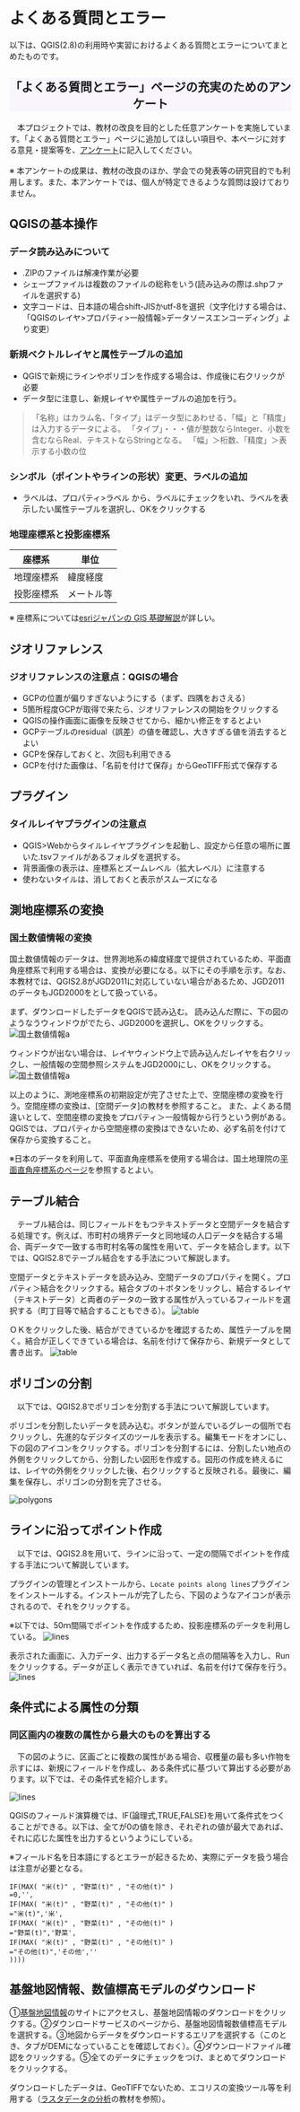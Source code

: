 # よくある質問とエラー
以下は、QGIS(2.8)の利用時や実習におけるよくある質問とエラーについてまとめたものです。

<h2 style="background-color:#F8F5FD;text-align:center;">「よくある質問とエラー」ページの充実のためのアンケート</h2>　本プロジェクトでは、教材の改良を目的とした任意アンケートを実施しています。「よくある質問とエラー」ページに追加してほしい項目や、本ページに対する意見・提案等を、<a href="https://customform.jp/form/input/22493/">アンケート</a>に記入してください。<br><br>※ 本アンケートの成果は、教材の改良のほか、学会での発表等の研究目的でも利用します。また、本アンケートでは、個人が特定できるような質問は設けておりません。

## QGISの基本操作

### データ読み込みについて
* .ZIPのファイルは解凍作業が必要
* シェープファイルは複数のファイルの総称をいう(読み込みの際は.shpファイルを選択する)
* 文字コードは、日本語の場合shift-JISかutf-8を選択（文字化けする場合は、「QGISのレイヤ>プロパティ>一般情報>データソースエンコーディング」より変更）


### 新規ベクトルレイヤと属性テーブルの追加
* QGISで新規にラインやポリゴンを作成する場合は、作成後に右クリックが必要
* データ型に注意し、新規レイヤや属性テーブルの追加を行う。

 >「名称」はカラム名、「タイプ」はデータ型にあわせる、「幅」と「精度」は入力するデータによる。
「タイプ」・・・値が整数ならInteger、小数を含むならReal、テキストならStringとなる。
「幅」＞桁数、「精度」＞表示する小数の位

### シンボル（ポイントやラインの形状）変更、ラベルの追加
* ラベルは、プロパティ>ラベル から、ラベルにチェックをいれ、ラベルを表示したい属性テーブルを選択し、OKをクリックする

### 地理座標系と投影座標系
|座標系|単位|
|---|---|
|地理座標系|緯度経度|
|投影座標系|メートル等|

※ 座標系については[esriジャパンの GIS 基礎解説](https://www.esrij.com/gis-guide/coordinate-and-spatial/coordinate-system/)が詳しい。

## ジオリファレンス
### ジオリファレンスの注意点：QGISの場合
* GCPの位置が偏りすぎないようにする（まず、四隅をおさえる）
* 5箇所程度GCPが取得で来たら、ジオリファレンスの開始をクリックする
* QGISの操作画面に画像を反映させてから、細かい修正をするとよい
* GCPテーブルのresidual（誤差）の値を確認し、大きすぎる値を消去するとよい
* GCPを保存しておくと、次回も利用できる
* GCPを付けた画像は、「名前を付けて保存」からGeoTIFF形式で保存する

## プラグイン
### タイルレイヤプラグインの注意点

* QGIS>Webからタイルレイヤプラグインを起動し、設定から任意の場所に置いた.tsvファイルがあるフォルダを選択する。
* 背景画像の表示は、座標系とズームレベル（拡大レベル）に注意する
* 使わないタイルは、消しておくと表示がスムーズになる

## 測地座標系の変換
### 国土数値情報の変換
国土数値情報のデータは、世界測地系の緯度経度で提供されているため、平面直角座標系で利用する場合は、変換が必要になる。以下にその手順を示す。なお、本教材では、QGIS2.8がJGD2011に対応していない場合があるため、JGD2011のデータもJGD2000をとして扱っている。

まず、ダウンロードしたデータをQGISで読み込む。
読み込んだ際に、下の図のようなうウィンドウがでたら、JGD2000を選択し、OKをクリックする。
![国土数値情報a](pic/kokudo_1.png)

ウィンドウが出ない場合は、レイヤウィンドウ上で読み込んだレイヤを右クリックし、一般情報の空間参照システムをJGD2000にし、OKをクリックする。
![国土数値情報a](pic/kokudo_2.png)

以上のように、測地座標系の初期設定が完了させた上で、空間座標の変換を行う。空間座標の変換は、[空間データ]の教材を参照すること。
また、よくある間違いとして、空間座標の変換をプロパティ＞一般情報から行うという例がある。QGISでは、プロパティから空間座標の変換はできないため、必ず名前を付けて保存から変換すること。


※日本のデータを利用して、平面直角座標系を使用する場合は、国土地理院の[平面直角座標系のページ]を参照するとよい。

## テーブル結合
　テーブル結合は、同じフィールドをもつテキストデータと空間データを結合する処理です。例えば、市町村の境界データと同地域の人口データを結合する場合、両データで一致する市町村名等の属性を用いて、データを結合します。以下では、QGIS2.8でテーブル結合をする手法について解説します。

空間データとテキストデータを読み込み、空間データのプロパティを開く。プロパティ＞結合をクリックする。結合タブの＋ボタンをリックし、結合するレイヤ（テキストデータ）と両者のデータの一致する属性が入っているフィールドを選択する（町丁目等で結合することもできる）。
![table](./pic/table_1.png)

ＯＫをクリックした後、結合ができているかを確認するため、属性テーブルを開く。結合が正しくできている場合は、名前を付けて保存から、新規データとして書き出す。
![table](./pic/table_2.png)

## ポリゴンの分割
　以下では、QGIS2.8でポリゴンを分割する手法について解説しています。

ポリゴンを分割したいデータを読み込む。ボタンが並んでいるグレーの個所で右クリックし、先進的なデジタイズのツールを表示する。編集モードをオンにし、下の図のアイコンをクリックする。ポリゴンを分割するには、分割したい地点の外側をクリックしてから、分割したい図形を作成する。図形の作成を終えるには、レイヤの外側をクリックした後、右クリックすると反映される。最後に、編集を保存し、ポリゴンの分割を完了させる。

![polygons](./pic/edit_polygon_1.png)

## ラインに沿ってポイント作成
　以下では、QGIS2.8を用いて、ラインに沿って、一定の間隔でポイントを作成する手法について解説しています。

プラグインの管理とインストールから、`Locate points along lines`プラグインをインストールする。インストールが完了したら、下図のようなアイコンが表示されるので、それをクリックする。

※以下では、50ｍ間隔でポイントを作成するため、投影座標系のデータを利用している。
![lines](./pic/edit_line_1.png)

表示された画面に、入力データ、出力するデータ名と点の間隔等を入力し、Runをクリックする。データが正しく表示できていれば、名前を付けて保存を行う。
![lines](./pic/edit_line_2.png)

## 条件式による属性の分類
### 同区画内の複数の属性から最大のものを算出する
　下の図のように、区画ごとに複数の属性がある場合、収穫量の最も多い作物を示すには、新規にフィールドを作成し、ある条件式に基づいて算出する必要があります。以下では、その条件式を紹介します。

![lines](./pic/if_1.png)

QGISのフィールド演算機では、IF(論理式,TRUE,FALSE)を用いて条件式をつくることができる。以下は、全てが0の値を除き、それぞれの値が最大であれば、それに応じた属性を出力するというようにしている。

※フィールド名を日本語にするとエラーが起きるため、実際にデータを扱う場合は注意が必要となる。

```
IF(MAX( "米(t)" , "野菜(t)" , "その他(t)" )
=0,'',
IF(MAX( "米(t)" , "野菜(t)" , "その他(t)" )
="米(t)",'米',
IF(MAX( "米(t)" , "野菜(t)" , "その他(t)" )
="野菜(t)",'野菜',
IF(MAX( "米(t)" , "野菜(t)" , "その他(t)" )
="その他(t)",'その他',''
))))
```

## 基盤地図情報、数値標高モデルのダウンロード
①[基盤地図情報]のサイトにアクセスし、基盤地図情報のダウンロードをクリックする。②ダウンロードサービスのページから、基盤地図情報数値標高モデルを選択する。③地図からデータをダウンロードするエリアを選択する（このとき、タブがDEMになっていることを確認しておく）。④ダウンロードファイル確認をクリックする。⑤全てのデータにチェックをつけ、まとめてダウンロードをクリックする。

ダウンロードしたデータは、GeoTIFFでないため、エコリスの変換ツール等を利用する（[ラスタデータの分析]の教材を参照）。



[基盤地図情報]:http://www.gsi.go.jp/kiban/
[e-Stat]:http://www.e-stat.go.jp
[地理院タイル]:http://maps.gsi.go.jp/development/ichiran.html
[その他のライセンスについて]:../その他のライセンスについて.md
[▲メニューへもどる]:空間データ.md#menu
[QGISビギナーズマニュアル]:../../QGISビギナーズマニュアル/QGISビギナーズマニュアル.md
[Google Maps Geocoding API]:https://developers.google.com/maps/documentation/geocoding/intro?hl=ja
[KTGIS.net]:http://ktgis.net/gcode/geocoding.html
[裾野市オープンデータ]:http://www.city.susono.shizuoka.jp/ma/organization/susono-open-data.php
[鯖江市オープンデータ]:http://www.city.sabae.fukui.jp/pageview.html?id=12768
[GISの基本概念]:../01_GISの基本概念/GISの基本概念.md
[CSVアドレスマッチングサービス]:http://newspat.csis.u-tokyo.ac.jp/geocode-cgi/geocode.cgi?action=start
[susono_emergency_shelter.csv]:https://github.com/yamauchi-inochu/demo/blob/master/GISオープン教材/課題/sample/susono_sample.zip?raw=true
[平面直角座標系のページ]:http://www.gsi.go.jp/LAW/heimencho.html
[課題ページ]:../課題/課題ページ/空間データ.md
[ラスタデータの分析]:../../ラスタデータの分析/ラスタデータの分析.md
